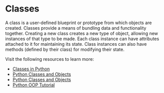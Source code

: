 # Classes

A class is a user-defined blueprint or prototype from which objects are created. Classes provide a means of bundling data and functionality together. Creating a new class creates a new type of object, allowing new instances of that type to be made. Each class instance can have attributes attached to it for maintaining its state. Class instances can also have methods (defined by their class) for modifying their state.

Visit the following resources to learn more:

- [Classes in Python](https://docs.python.org/3/tutorial/classes.html)
- [Python Classes and Objects](https://www.geeksforgeeks.org/python-classes-and-objects/)
- [Python Classes and Objects](https://www.w3schools.com/python/python_classes.asp)
- [Python OOP Tutorial](https://www.youtube.com/watch?v=ZDa-Z5JzLYM&list=PL-osiE80TeTsqhIuOqKhwlXsIBIdSeYtc&index=1)
